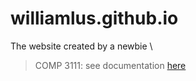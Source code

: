 # williamlus.github.io
The website created by a newbie \

> COMP 3111:
see documentation [here](javadoc/index.html)
